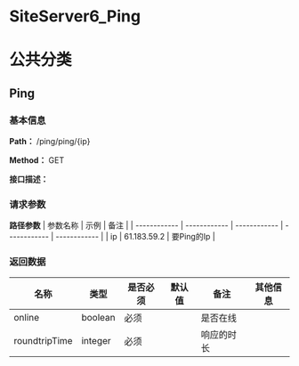 
 <h1 class="curproject-name"> SiteServer6_Ping </h1> 
 


# 公共分类

## Ping
<a id=Ping> </a>
### 基本信息

**Path：** /ping/ping/{ip}

**Method：** GET

**接口描述：**


### 请求参数
**路径参数**
| 参数名称 | 示例  | 备注  |
| ------------ | ------------ | ------------ | ------------ | ------------ |
| ip |  61.183.59.2 |  要Ping的Ip |

### 返回数据

<table>
  <thead class="ant-table-thead">
    <tr>
      <th key=name>名称</th><th key=type>类型</th><th key=required>是否必须</th><th key=default>默认值</th><th key=desc>备注</th><th key=sub>其他信息</th>
    </tr>
  </thead><tbody className="ant-table-tbody"><tr key=0-0><td key=0><span style="padding-left: 0px"><span style="color: #8c8a8a"></span> online</span></td><td key=1><span>boolean</span></td><td key=2>必须</td><td key=3></td><td key=4><span>是否在线</span></td><td key=5></td></tr><tr key=0-1><td key=0><span style="padding-left: 0px"><span style="color: #8c8a8a"></span> roundtripTime</span></td><td key=1><span>integer</span></td><td key=2>必须</td><td key=3></td><td key=4><span>响应的时长</span></td><td key=5></td></tr>
               </tbody>
              </table>
            
